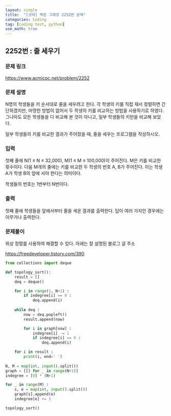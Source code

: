 ```yaml
---
layout: single
title:  "[코테] 백준 그래프 2252번 문제"
categories: Coding
tag: [coding test, python]
use_math: true
---
```


## 2252번 : 줄 세우기
### 문제 링크
<https://www.acmicpc.net/problem/2252>

### 문제 설명
N명의 학생들을 키 순서대로 줄을 세우려고 한다. 각 학생의 키를 직접 재서 정렬하면 간단하겠지만, 마땅한 방법이 없어서 두 학생의 키를 비교하는 방법을 사용하기로 하였다. 그나마도 모든 학생들을 다 비교해 본 것이 아니고, 일부 학생들의 키만을 비교해 보았다.

일부 학생들의 키를 비교한 결과가 주어졌을 때, 줄을 세우는 프로그램을 작성하시오.

### 입력
첫째 줄에 N(1 ≤ N ≤ 32,000), M(1 ≤ M ≤ 100,000)이 주어진다. M은 키를 비교한 횟수이다. 다음 M개의 줄에는 키를 비교한 두 학생의 번호 A, B가 주어진다. 이는 학생 A가 학생 B의 앞에 서야 한다는 의미이다.

학생들의 번호는 1번부터 N번이다.

### 출력
첫째 줄에 학생들을 앞에서부터 줄을 세운 결과를 출력한다. 답이 여러 가지인 경우에는 아무거나 출력한다.

### 문제풀이
위상 정렬를 사용하여 해결할 수 있다. 아래는 잘 설명된 블로그 글 주소

<https://freedeveloper.tistory.com/390>


```python
from collections import deque

def topology_sort():
    result = []
    deq = deque()

    for i in range(1, N+1) :
        if indegree[i] == 0 :
            deq.append(i)
    
    while deq :
        now = deq.popleft()
        result.append(now)

        for i in graph[now] :
            indegree[i] -= 1
            if indegree[i] == 0 :
                deq.append(i)

    for i in result :
        print(i, end=' ')
        
N, M = map(int, input().split())
graph = [[] for _ in range(N+1)]
indegree = [0] * (N+1)

for _ in range(M) :
    s, e = map(int, input().split())
    graph[s].append(e)
    indegree[e] += 1

topology_sort()
```
